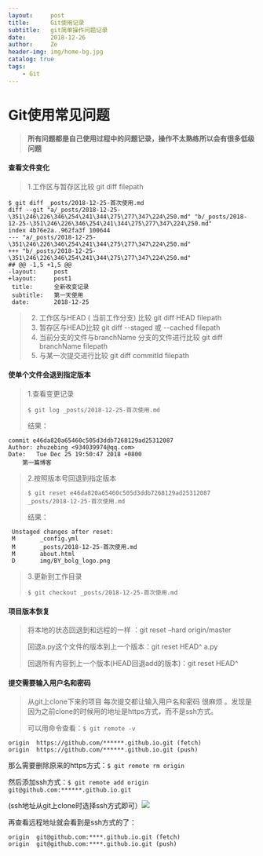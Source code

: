 ```yaml
---
layout:     post
title:      Git使用记录
subtitle:   git简单操作问题记录
date:       2018-12-26
author:     Ze
header-img: img/home-bg.jpg
catalog: true
tags:
    - Git
---
```

# Git使用常见问题

>**所有问题都是自己使用过程中的问题记录，操作不太熟练所以会有很多低级问题**

#### 查看文件变化

> 1.工作区与暂存区比较 git diff  filepath

```
$ git diff _posts/2018-12-25-首次使用.md
diff --git "a/_posts/2018-12-25-\351\246\226\346\254\241\344\275\277\347\224\250.md" "b/_posts/2018-12-25-\351\246\226\346\254\241\344\275\277\347\224\250.md"
index 4b76e2a..962fa3f 100644
--- "a/_posts/2018-12-25-\351\246\226\346\254\241\344\275\277\347\224\250.md"
+++ "b/_posts/2018-12-25-\351\246\226\346\254\241\344\275\277\347\224\250.md"
## @@ -1,5 +1,5 @@
-layout:     post
+layout:     post1
 title:      全新改变记录
 subtitle:   第一天使用
 date:       2018-12-25
```

> 2. 工作区与HEAD ( 当前工作分支) 比较 git diff HEAD filepath 
> 3. 暂存区与HEAD比较 git diff --staged 或 --cached  filepath 
> 4. 当前分支的文件与branchName 分支的文件进行比较 git diff branchName filepath
> 5. 与某一次提交进行比较 git diff commitId filepath

#### 使单个文件会退到指定版本

> 1.查看变更记录
>
> `$ git log _posts/2018-12-25-首次使用.md`
>
> 结果：

```
commit e46da820a65460c505d3ddb7268129ad25312087
Author: zhuzebing <934039974@qq.com>
Date:   Tue Dec 25 19:50:47 2018 +0800
    第一篇博客
```



> 2.按照版本号回退到指定版本
>
> `$ git reset e46da820a65460c505d3ddb7268129ad25312087 _posts/2018-12-25-首次使用.md`
>
> 结果：

```
 Unstaged changes after reset:
 M       _config.yml
 M       _posts/2018-12-25-首次使用.md
 M       about.html
 D       img/BY_bolg_logo.png
```

> 3.更新到工作目录
>
> `$ git checkout _posts/2018-12-25-首次使用.md`

#### 项目版本恢复

> 将本地的状态回退到和远程的一样 ：git reset –hard origin/master  
>
> 回退a.py这个文件的版本到上一个版本：git reset HEAD^ a.py   
>
> 回退所有内容到上一个版本(HEAD回退add的版本)：git reset HEAD^  

#### 提交需要输入用户名和密码

> 从git上clone下来的项目 每次提交都让输入用户名和密码 很麻烦 。发现是因为之前clone的时候用的地址是https方式，而不是ssh方式。
>
> 可以用命令查看：`$ git remote -v`

```
origin  https://github.com/******.github.io.git (fetch)
origin  https://github.com/******.github.io.git (push)
```

那么需要删除原来的https方式：`$ git remote rm origin`

然后添加ssh方式：`$ git remote add origin git@github.com:******.github.io.git` 

(ssh地址从git上clone时选择ssh方式即可）![](https://zzbtuchuang.oss-cn-beijing.aliyuncs.com/1545826544%281%29.png)

再查看远程地址就会看到是ssh方式的了：

```
origin  git@github.com:****.github.io.git (fetch)
origin  git@github.com:****.github.io.git (push)
```

​	

